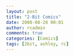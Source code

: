```yaml
---
layout: post
title: "2-Bit Comics"
date: 2008-08-28 00:01
author: rcadmin
comments: true
categories: [Comics]
tags: [2bit, ashley, rc]
---
```

<a href="http://bitsmack.com/comics/2008/08/28/2-bit-comics/"><img src="http://dl.bitsmack.com/uploads/2008/08/20080828.jpg" alt="" title="...and I got my ass kicked" class="alignnone size-full wp-image-1438" /></a>
